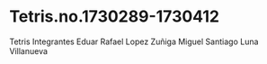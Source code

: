 # Tetris.no.1730289-1730412
Tetris
Integrantes Eduar Rafael Lopez Zuñiga Miguel Santiago Luna Villanueva
